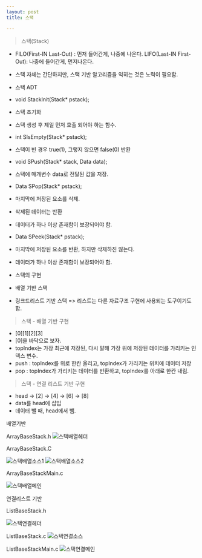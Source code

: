 ```yaml
---
layout: post
title: 스택

---
```



> 스택(Stack)
- FILO(First-IN Last-Out) : 먼저 들어간게, 나중에 나온다.
  LIFO(Last-IN First-Out): 나중에 들어간게, 먼저나온다. 
- 스택 자체는 간단하지만, 스택 기반 알고리즘을 익히는 것은 노력이 필요함.


- 스택 ADT

- void StackInit(Stack* pstack);
- 스택 초기화
- 스택 생성 후 제일 먼저 호출 되어야 하는 함수.

- int SIsEmpty(Stack* pstack);
- 스택이 빈 경우 true(1), 그렇지 않으면 false(0) 반환

- void SPush(Stack* stack, Data data);
- 스택에 매개변수 data로 전달된 값을 저장.

- Data SPop(Stack* pstack);
- 마지막에 저장된 요소를 삭제.
- 삭제된 데이터는 반환
- 데이터가 하나 이상 존재함이 보장되어야 함.

- Data SPeek(Stack* pstack);
- 마지막에 저장된 요소를 반환, 하지만 삭제하진 않는다.
- 데이터가 하나 이상 존재함이 보장되어야 함.


- 스택의 구현
- 배열 기반 스택
- 링크드리스트 기반 스택
=> 리스트는 다른 자료구조 구현에 사용되는 도구이기도 함.


> 스택 - 배열 기반 구현

- [0][1][2][3]
- [0]을 바닥으로 보자.
- topIndex는 가장 최근에 저장된, 다시 말해 가장 위에 저장된 데이터를 가리키는 인덱스 변수.
- push : topIndex를 위로 한칸 올리고, topIndex가 가리키는 위치에 데이터 저장
- pop : topIndex가 가리키는 데이터를 반환하고, topIndex를 아래로 한칸 내림.


>스택 - 연결 리스트 기반 구현
- head -> [2] -> [4] -> [6] -> [8]
- data를 head에 삽입
- 데이터 뺄 때, head에서 뺌.


배열기반

ArrayBaseStack.h
![스택배열헤더](https://user-images.githubusercontent.com/78638160/135409430-d02c3517-d7ce-47e3-b446-c1336d80a477.png)



ArrayBaseStack.C

![스택배열소스1](https://user-images.githubusercontent.com/78638160/135409621-3c29ada7-165b-4d64-92fc-f8d1da7a49d7.png)
![스택배열소스2](https://user-images.githubusercontent.com/78638160/135409720-cd61e6b6-9673-4565-8e8c-61c8ea93911d.png)


ArrayBaseStackMain.c

![스택배열메인](https://user-images.githubusercontent.com/78638160/135409854-7e137159-d768-435c-973e-c2795780e49c.png)

 

연결리스트 기반


ListBaseStack.h

![스택연결헤더](https://user-images.githubusercontent.com/78638160/135410355-7b741a01-6739-4bc1-99f5-df02dec1a440.png)


ListBaseStack.c
![스택연결소스](https://user-images.githubusercontent.com/78638160/135410528-4447d12a-ab84-4612-b698-89a1c021a44d.png)


ListBaseStackMain.c
![스택연결메인](https://user-images.githubusercontent.com/78638160/135410596-cf1a83de-4ea3-471c-8fb5-6adb6a1e4571.png)

 
















